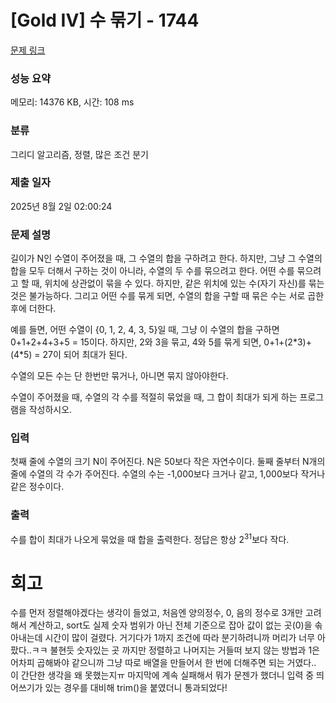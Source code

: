 # [Gold IV] 수 묶기 - 1744 

[문제 링크](https://www.acmicpc.net/problem/1744) 

### 성능 요약

메모리: 14376 KB, 시간: 108 ms

### 분류

그리디 알고리즘, 정렬, 많은 조건 분기

### 제출 일자

2025년 8월 2일 02:00:24

### 문제 설명

<p>길이가 N인 수열이 주어졌을 때, 그 수열의 합을 구하려고 한다. 하지만, 그냥 그 수열의 합을 모두 더해서 구하는 것이 아니라, 수열의 두 수를 묶으려고 한다. 어떤 수를 묶으려고 할 때, 위치에 상관없이 묶을 수 있다. 하지만, 같은 위치에 있는 수(자기 자신)를 묶는 것은 불가능하다. 그리고 어떤 수를 묶게 되면, 수열의 합을 구할 때 묶은 수는 서로 곱한 후에 더한다.</p>

<p>예를 들면, 어떤 수열이 {0, 1, 2, 4, 3, 5}일 때, 그냥 이 수열의 합을 구하면 0+1+2+4+3+5 = 15이다. 하지만, 2와 3을 묶고, 4와 5를 묶게 되면, 0+1+(2*3)+(4*5) = 27이 되어 최대가 된다.</p>

<p>수열의 모든 수는 단 한번만 묶거나, 아니면 묶지 않아야한다.</p>

<p>수열이 주어졌을 때, 수열의 각 수를 적절히 묶었을 때, 그 합이 최대가 되게 하는 프로그램을 작성하시오.</p>

### 입력 

 <p>첫째 줄에 수열의 크기 N이 주어진다. N은 50보다 작은 자연수이다. 둘째 줄부터 N개의 줄에 수열의 각 수가 주어진다. 수열의 수는 -1,000보다 크거나 같고, 1,000보다 작거나 같은 정수이다.</p>

### 출력 

 <p>수를 합이 최대가 나오게 묶었을 때 합을 출력한다. 정답은 항상 2<sup>31</sup>보다 작다.</p>

# 회고

수를 먼저 정렬해야겠다는 생각이 들었고, 처음엔 양의정수, 0, 음의 정수로 3개만 고려해서 계산하고, sort도 실제 숫자 범위가 아닌 전체 기준으로 잡아 값이 없는 곳(0)을 솎아내는데 시간이 많이 걸렸다. 거기다가 1까지 조건에 따라 분기하려니까 머리가 너무 아팠다..ㅋㅋ 불현듯 숫자있는 곳 까지만 정렬하고 나머지는 거들떠 보지 않는 방법과 1은 어차피 곱해봐야 같으니까 그냥 따로 배열을 만들어서 한 번에 더해주면 되는 거였다.. 이 간단한 생각을 왜 못했는지ㅠ 마지막에 계속 실패해서 뭐가 문젠가 했더니 입력 중 띄어쓰기가 있는 경우를 대비해 trim()을 붙였더니 통과되었다!

